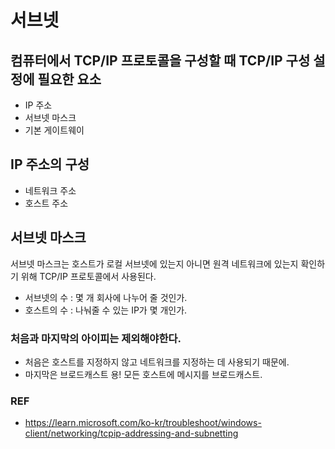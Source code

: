 # 서브넷

## 컴퓨터에서 TCP/IP 프로토콜을 구성할 때 TCP/IP 구성 설정에 필요한 요소

- IP 주소
- 서브넷 마스크
- 기본 게이트웨이

## IP 주소의 구성

- 네트워크 주소
- 호스트 주소

## 서브넷 마스크

서브넷 마스크는 호스트가 로컬 서브넷에 있는지 아니면 원격 네트워크에 있는지 확인하기 위해 TCP/IP 프로토콜에서 사용된다.

- 서브넷의 수 : 몇 개 회사에 나누어 줄 것인가.
- 호스트의 수 : 나눠줄 수 있는 IP가 몇 개인가.

### 처음과 마지막의 아이피는 제외해야한다.

- 처음은 호스트를 지정하지 않고 네트워크를 지정하는 데 사용되기 때문에.
- 마지막은 브로드캐스트 용! 모든 호스트에 메시지를 브로드캐스트.

### REF

- https://learn.microsoft.com/ko-kr/troubleshoot/windows-client/networking/tcpip-addressing-and-subnetting
